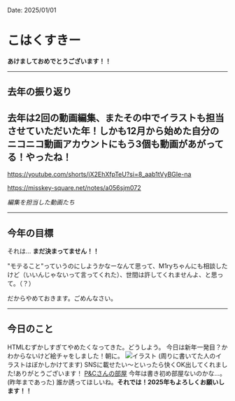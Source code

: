 Date: 2025/01/01
# こはくすきー

**あけましておめでとうございます！！**

---

## 去年の振り返り
去年は2回の動画編集、またその中でイラストも担当させていただいた年！しかも12月から始めた自分のニコニコ動画アカウントにもう3個も動画があがってる！やったね！
---
https://youtube.com/shorts/jX2EhXfpTeU?si=8_aab1tVyBGIe-na

https://misskey-square.net/notes/a056sjm072

*編集を担当した動画たち*

---

## 今年の目標
それは… **まだ決まってません！！**

"モテること"っていうのにしようかなーなんて思って、M1ryちゃんにも相談したけど（いいんじゃないって言ってくれた）、世間は許してくれませんよ、と思って。（？）

だからやめておきます。ごめんなさい。

---

## 今日のこと
HTMLむずかしすぎてやめたくなってきた。どうしよう。
今日は新年一発目？かわからないけど絵チャをしました！朝に。
![イラスト](https://sss.misskey.gg/sss/gg/841635ac-7b15-49fe-be09-6d2285a151a6.webp)
(周りに書いてた人のイラストはぼかしかけてます)
SNSに載せたい〜といったら快くOK出してくれました!ありがとうございます！
[P&Cさんの部屋](https://draw.kuku.lu/pchat.php?hash=353420867)
今年は書き初め部屋ないのかな…。(昨年まであった)
誰か誘ってほしいね。**それでは！2025年もよろしくお願いします！！**
